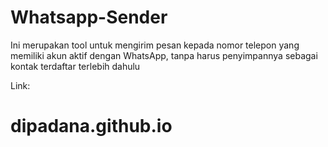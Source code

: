 # Whatsapp-Sender
Ini merupakan tool untuk mengirim pesan kepada nomor telepon yang memiliki akun aktif dengan WhatsApp, tanpa harus penyimpannya sebagai kontak terdaftar terlebih dahulu

Link:
# dipadana.github.io
